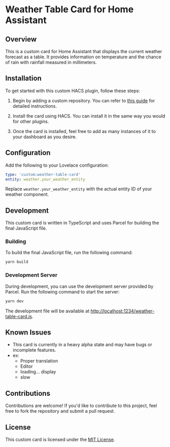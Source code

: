 # Weather Table Card for Home Assistant

## Overview

This is a custom card for Home Assistant that displays the current weather forecast as a table. It provides information on temperature and the chance of rain with rainfall measured in millimeters.

## Installation

To get started with this custom HACS plugin, follow these steps:

1. Begin by adding a custom repository. You can refer to [this guide](https://hacs.xyz/docs/faq/custom_repositories/) for detailed instructions.

2. Install the card using HACS. You can install it in the same way you would for other plugins.

3. Once the card is installed, feel free to add as many instances of it to your dashboard as you desire.

## Configuration

Add the following to your Lovelace configuration:

```yaml
type: 'custom:weather-table-card'
entity: weather.your_weather_entity
```

Replace `weather.your_weather_entity` with the actual entity ID of your weather component.

## Development

This custom card is written in TypeScript and uses Parcel for building the final JavaScript file.

### Building

To build the final JavaScript file, run the following command:

```bash
yarn build
```

### Development Server

During development, you can use the development server provided by Parcel. Run the following command to start the server:

```bash
yarn dev
```

The development file will be available at [http://localhost:1234/weather-table-card.js](http://localhost:1234/weather-table-card.js).

## Known Issues

- This card is currently in a heavy alpha state and may have bugs or incomplete features.
- ex:
  - Proper translation
  - Editor
  - loading... display
  - slow

## Contributions

Contributions are welcome! If you'd like to contribute to this project, feel free to fork the repository and submit a pull request.

## License

This custom card is licensed under the [MIT License](LICENSE).
